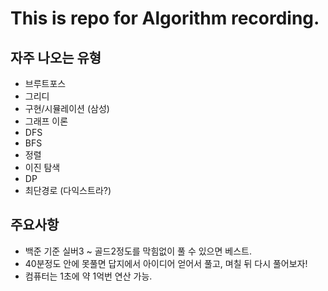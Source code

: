 # This is repo for Algorithm recording.

## 자주 나오는 유형

- 브루트포스
- 그리디
- 구현/시뮬레이션 (삼성)
- 그래프 이론
- DFS
- BFS
- 정렬
- 이진 탐색
- DP
- 최단경로 (다익스트라?)


## 주요사항

- 백준 기준 실버3 ~ 골드2정도를 막힘없이 풀 수 있으면 베스트.
- 40분정도 안에 못풀면 답지에서 아이디어 얻어서 풀고, 며칠 뒤 다시 풀어보자!
- 컴퓨터는 1초에 약 1억번 연산 가능.
